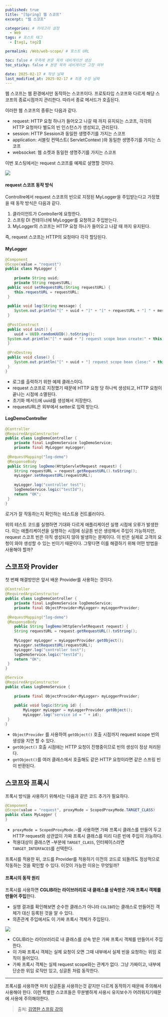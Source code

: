 ```yaml
---
published: true
title: "[Spring] 웹 스코프"
excerpt: "웹 스코프"

categories: # 카테고리 설정
  - Web
tags: # 포스트 태그
  - [tag1, tag2]

permalink: /Web/web-scope/ # 포스트 URL

toc: false # 우측에 본문 목차 네비게이션 생성
toc_sticky: false # 본문 목차 네비게이션 고정 여부

date: 2025-02-17 # 작성 날짜
last_modified_at: 2025-02-17 # 최종 수정 날짜
---
```


웹 스코프는 웹 환경에서만 동작하는 스코프이다. 프로토타입 스코프와 다르게 해당 스코프의 종료시점까지 관리한다. 따라서 종료 메서드가 호출된다.

이러한 웹 스코프의 종류는 다음과 같다.
- request: HTTP 요청 하나가 들어오고 나갈 때 까지 유지되는 스코프, 각각의 HTTP 요청마다 별도의 빈 인스턴스가 생성되고, 관리된다.
- session: HTTP Session과 동일한 생명주기를 가지는 스코프
- application: 서블릿 컨텍스트( ServletContext )와 동일한 생명주기를 가지는 스코프
- websocket: 웹 소켓과 동일한 생명주기를 가지는 스코프

이번 포스팅에서는 request 스코프를 예제로 설명할 것이다.

![](https://velog.velcdn.com/images/gwoprk/post/028f0d39-3fb6-4507-bb3d-20ebe9bf999b/image.png)

#### request 스코프 동작 방식
Controllre에서 request 스코프의 빈으로 지정된 MyLogger을 주입받는다고 가정했을 때 동작 방식은 다음과 같다.

1. 클라이언트가 Controller에 요청한다.
2. 스프링 DI 컨테이너에 MyLogger를 요청하고 주입받는다.
3. MyLogger의 스코프는 HTTP 요청 하나가 들어오고 나갈 때 까지 유지된다.


즉, request 스코프는 HTTP의 요청마다 각각 할당된다.

#### MyLogger
```java
@Component
@Scope(value = "request")
public class MyLogger {
 
 	private String uuid;
 	private String requestURL;
 public void setRequestURL(String requestURL) {
 	this.requestURL = requestURL;
 }
 
 public void log(String message) {
 	System.out.println("[" + uuid + "]" + "[" + requestURL + "] " + message);
 }
 
 @PostConstruct
 public void init() {
 	uuid = UUID.randomUUID().toString();
 System.out.println("[" + uuid + "] request scope bean create:" + this);
 }
 
 @PreDestroy
 public void close() {
 	System.out.println("[" + uuid + "] request scope bean close:" + this);
 }
}
```
- 로그를 출력하기 위한 예제 클래스이다.
- request 스코프로 지정했기 때문에 HTTP 요청 당 하나씩 생성되고, HTTP 요청이 끝나는 시점에 소멸된다.
- 초기화 메서드에 uuid를 생성해서 저장한다.
- requestURL은 외부에서 setter로 입력 받는다.

#### LogDemoController
```java
@Controller
@RequiredArgsConstructor
public class LogDemoController {
	private final LogDemoService logDemoService;
 	private final MyLogger myLogger;
 
 @RequestMapping("log-demo")
 @ResponseBody
 public String logDemo(HttpServletRequest request) {
 	String requestURL = request.getRequestURL().toString();
 	myLogger.setRequestURL(requestURL);
 
 	myLogger.log("controller test");
 	logDemoService.logic("testId");
 	return "OK";
 }
}
```
로거가 잘 작동하는지 확인하는 테스트용 컨트롤러이다.

위의 테스트 코드를 실행하면 기대와 다르게 애플리케이션 실행 시점에 오류가 발생한다. 이는 애플리케이션을 실행하는 시점에 싱글톤 빈은 생성해서 주입이 가능하지만, request 스코프 빈은 아직 생성되지 않아 발생하는 문제이다. 이 빈은 실제로 고객의 요청이 와야 생성할 수 있는 빈이기 때문이다. 그렇다면 이를 해결하기 위해 어떤 방법을 사용해야 할까?

## 스코프와 Provider
첫 번째 해결방안은 앞서 배운 Provider를 사용하는 것이다.

```java
@Controller
@RequiredArgsConstructor
public class LogDemoController {
 	private final LogDemoService logDemoService;
 	private final ObjectProvider<MyLogger> myLoggerProvider;
 
 @RequestMapping("log-demo")
 @ResponseBody
 	public String logDemo(HttpServletRequest request) {
 	String requestURL = request.getRequestURL().toString();
 	
    MyLogger myLogger = myLoggerProvider.getObject();
 	myLogger.setRequestURL(requestURL);
 	myLogger.log("controller test");
 	logDemoService.logic("testId");
 	return "OK";
 }
}
```
```java
@Service
@RequiredArgsConstructor
public class LogDemoService {
 
 	private final ObjectProvider<MyLogger> myLoggerProvider;
 	
    public void logic(String id) {
 		MyLogger myLogger = myLoggerProvider.getObject();
 		myLogger.log("service id = " + id);
 }
}
```
- `ObjectProvider` 를 사용하여 `getObject()` 호출 시점까지 request scope 빈의 생성을 지연 할 수 있다.
- `getObject()` 호출 시점에는 HTTP 요청이 진행중이므로 빈의 생성이 정상 처리된다.
- `getObject()`를 여러 클래스에서 호출해도 같은 HTTP 요청이라면 같은 스프링 빈이 반환된다.

## 스코프와 프록시
프록시 방식을 사용하기 위해서는 다음과 같은 코드 추가가 필요하다.
```java
@Component
@Scope(value = "request", proxyMode = ScopedProxyMode.TARGET_CLASS)
public class MyLogger {
}
```
- `proxyMode = ScopedProxyMode.~`를 사용하면 가짜 프록시 클래스를 만들어 두고 HTTP request와 상관없이 가짜 프록시 클래스를 미리 다른 빈에 주입이 가능하다.
- 적용대상이 클래스면 `~`부분에 `TARGET_CLASS`, 인터페이스라면 `TARGET_INTERFACES`를 선택한다.

프록시를 적용한 뒤, 코드를 Provider를 적용하기 이전의 코드로 되돌려도 정상적으로 작동하는 것을 확인할 수 있다. 이것이 가능한 이유는 무엇일까?

#### 프록시의 동작 원리
프록시를 사용하면 **CGLIB라는 라이브러리로 내 클래스를 상속받은 가짜 프록시 객체를 만들어 주입**한다.
- 실행 결과를 확인해보면 순수한 클래스가 아니라 `CGLIB`라는 클래스로 만들어진 객체가 대신 등록된 것을 알 수 있다.
- 의존관계 주입에서도 이 가짜 프록시 객체가 주입된다.

![](https://velog.velcdn.com/images/gwoprk/post/54affbdd-f58f-4bb4-b095-49d5bd563275/image.png)
- CGLIB라는 라이브러리로 내 클래스를 상속 받은 가짜 프록시 객체를 만들어서 주입한다.
- 이 가짜 프록시 객체는 실제 요청이 오면 그때 내부에서 실제 빈을 요청하는 위임 로직이 들어있다.
- 가짜 프록시 객체는 실제 request scope와는 관계가 없다. 그냥 가짜이고, 내부에 단순한 위임 로직만 있고, 싱글톤 처럼 동작한다.

---
프록시를 사용하면 마치 싱글톤을 사용하는것 같지만 다르게 동작하기 때문에 주의해서 사용해야 한다. 이런 특별한 스코프들은 무분별하게 사용시 유지보수가 어려워지기때문에 사용에 주의해야한다.


> 출처: [김영한 스프링 강의](https://www.inflearn.com/roadmaps/373)